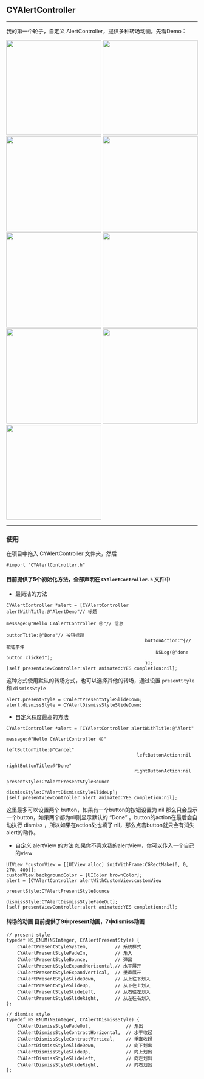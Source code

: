 ## CYAlertController
***
我的第一个轮子，自定义 AlertController，提供多种转场动画。先看Demo：

<img src="http://7xrpns.com1.z0.glb.clouddn.com/alertdemo1.gif" width = 250>
<img src="http://7xrpns.com1.z0.glb.clouddn.com/alertdemo2.gif" width = 250>
<img src="http://7xrpns.com1.z0.glb.clouddn.com/alertdemo3.gif" width = 250>
<img src="http://7xrpns.com1.z0.glb.clouddn.com/alertdemo4.gif" width = 250>
<img src="http://7xrpns.com1.z0.glb.clouddn.com/alertdemo5.gif" width = 250>
<img src="http://7xrpns.com1.z0.glb.clouddn.com/alertdemo6.gif" width = 250>
<img src="http://7xrpns.com1.z0.glb.clouddn.com/alertdemo7.gif" width = 250>
<img src="http://7xrpns.com1.z0.glb.clouddn.com/alertdemo8.gif" width = 250>
<img src="http://7xrpns.com1.z0.glb.clouddn.com/alertdemo9.gif" width = 250>


***
### 使用
在项目中拖入 CYAlertController 文件夹，然后

```objc
#import "CYAlertController.h"
```

#### 目前提供了5个初始化方法，全部声明在 `CYAlertController.h` 文件中

 - 最简洁的方法

 ```objc
 CYAlertController *alert = [CYAlertController alertWithTitle:@"AlertDemo"// 标题
                                                         message:@"Hello CYAlertController 😜"// 信息
                                                     buttonTitle:@"Done"// 按钮标题
                                                    buttonAction:^{// 按钮事件
                                                        NSLog(@"done button clicked");
                                                    }];
[self presentViewController:alert animated:YES completion:nil];

 ```
 这种方式使用默认的转场方式，也可以选择其他的转场，通过设置 `presentStyle` 和 `dismissStyle`
 
 ```objc
alert.presentStyle = CYAlertPresentStyleSlideDown;
alert.dismissStyle = CYAlertDismissStyleSlideDown;
 ```
 
 - 自定义程度最高的方法

 ```objc
 CYAlertController *alert = [CYAlertController alertWithTitle:@"Alert"
                                                          message:@"Hello CYAlertController 😜"
                                                  leftButtonTitle:@"Cancel"
                                                 leftButtonAction:nil
                                                 rightButtonTitle:@"Done"
                                                rightButtonAction:nil
                                                     presentStyle:CYAlertPresentStyleBounce
                                                     dismissStyle:CYAlertDismissStyleSlideUp];
[self presentViewController:alert animated:YES completion:nil];
 ```
 
 这里最多可以设置两个 button，如果有一个button的按钮设置为 nil 那么只会显示一个button，如果两个都为nil则显示默认的 “Done” 。button的action在最后会自动执行 dismiss ，所以如果在action处也填了 nil，那么点击button就只会有消失alert的动作。
 
- 自定义 alertView 的方法 如果你不喜欢我的alertView，你可以传入一个自己的view

 ```objc
UIView *customView = [[UIView alloc] initWithFrame:CGRectMake(0, 0, 270, 400)];
customView.backgroundColor = [UIColor brownColor];    
alert = [CYAlertController alertWithCustomView:customView 
								  presentStyle:CYAlertPresentStyleBounce 
								  dismissStyle:CYAlertDismissStyleFadeOut];
[self presentViewController:alert animated:YES completion:nil];

 ```

#### 转场的动画  目前提供了9中present动画，7中dismiss动画

```objc
// present style
typedef NS_ENUM(NSInteger, CYAlertPresentStyle) {
    CYAlertPresentStyleSystem,          // 系统样式
    CYAlertPresentStyleFadeIn,          // 渐入
    CYAlertPresentStyleBounce,          // 弹出
    CYAlertPresentStyleExpandHorizontal,// 水平展开
    CYAlertPresentStyleExpandVertical,  // 垂直展开
    CYAlertPresentStyleSlideDown,       // 从上往下划入
    CYAlertPresentStyleSlideUp,         // 从下往上划入
    CYAlertPresentStyleSlideLeft,       // 从右往左划入
    CYAlertPresentStyleSlideRight,      // 从左往右划入
};

// dismiss style
typedef NS_ENUM(NSInteger, CYAlertDismissStyle) {
    CYAlertDismissStyleFadeOut,             // 渐出
    CYAlertDismissStyleContractHorizontal,  // 水平收起
    CYAlertDismissStyleContractVertical,    // 垂直收起
    CYAlertDismissStyleSlideDown,           // 向下划出
    CYAlertDismissStyleSlideUp,             // 向上划出
    CYAlertDismissStyleSlideLeft,           // 向左划出
    CYAlertDismissStyleSlideRight,          // 向右划出
};
```